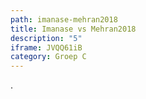 ```yaml
---
path: imanase-mehran2018
title: Imanase vs Mehran2018
description: "5"
iframe: JVQQ61iB
category: Groep C
---
```

.